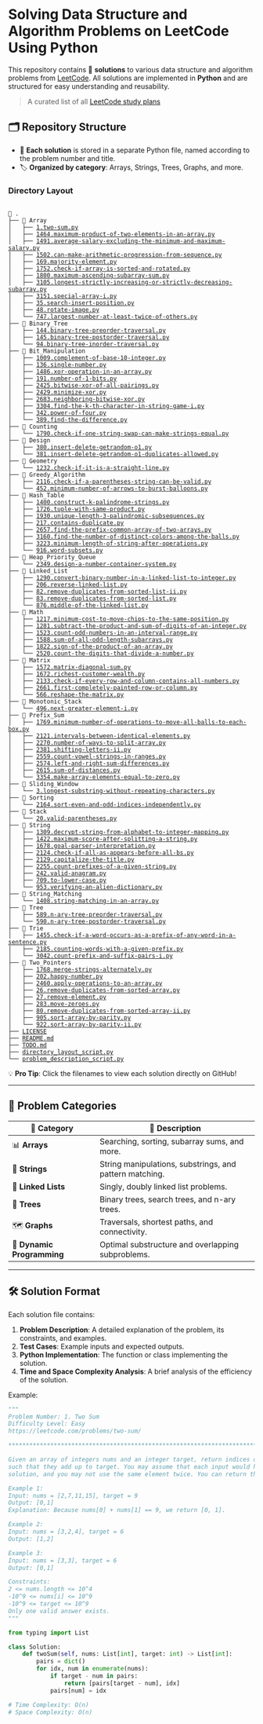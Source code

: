 # Solving Data Structure and Algorithm Problems on LeetCode Using Python

This repository contains 🌟 **solutions** to various data structure and algorithm problems from [LeetCode](https://leetcode.com/). All solutions are implemented in **Python** and are structured for easy understanding and reusability.

> A curated list of all [LeetCode study plans](https://gist.github.com/priyavrat-misra/a776a005ee4a68edda535f4a7e1b6adb)

## 🗂️ Repository Structure

- 📂 **Each solution** is stored in a separate Python file, named according to the problem number and title.
- 🏷️ **Organized by category**: Arrays, Strings, Trees, Graphs, and more.


### Directory Layout

<pre><code>
📂 .
├── 📁 Array
│   ├── <a href="https://github.com/swiftv99/leetcode-problems/blob/main/Array/1.two-sum.py">1.two-sum.py</a>
│   ├── <a href="https://github.com/swiftv99/leetcode-problems/blob/main/Array/1464.maximum-product-of-two-elements-in-an-array.py">1464.maximum-product-of-two-elements-in-an-array.py</a>
│   ├── <a href="https://github.com/swiftv99/leetcode-problems/blob/main/Array/1491.average-salary-excluding-the-minimum-and-maximum-salary.py">1491.average-salary-excluding-the-minimum-and-maximum-salary.py</a>
│   ├── <a href="https://github.com/swiftv99/leetcode-problems/blob/main/Array/1502.can-make-arithmetic-progression-from-sequence.py">1502.can-make-arithmetic-progression-from-sequence.py</a>
│   ├── <a href="https://github.com/swiftv99/leetcode-problems/blob/main/Array/169.majority-element.py">169.majority-element.py</a>
│   ├── <a href="https://github.com/swiftv99/leetcode-problems/blob/main/Array/1752.check-if-array-is-sorted-and-rotated.py">1752.check-if-array-is-sorted-and-rotated.py</a>
│   ├── <a href="https://github.com/swiftv99/leetcode-problems/blob/main/Array/1800.maximum-ascending-subarray-sum.py">1800.maximum-ascending-subarray-sum.py</a>
│   ├── <a href="https://github.com/swiftv99/leetcode-problems/blob/main/Array/3105.longest-strictly-increasing-or-strictly-decreasing-subarray.py">3105.longest-strictly-increasing-or-strictly-decreasing-subarray.py</a>
│   ├── <a href="https://github.com/swiftv99/leetcode-problems/blob/main/Array/3151.special-array-i.py">3151.special-array-i.py</a>
│   ├── <a href="https://github.com/swiftv99/leetcode-problems/blob/main/Array/35.search-insert-position.py">35.search-insert-position.py</a>
│   ├── <a href="https://github.com/swiftv99/leetcode-problems/blob/main/Array/48.rotate-image.py">48.rotate-image.py</a>
│   └── <a href="https://github.com/swiftv99/leetcode-problems/blob/main/Array/747.largest-number-at-least-twice-of-others.py">747.largest-number-at-least-twice-of-others.py</a>
├── 📁 Binary_Tree
│   ├── <a href="https://github.com/swiftv99/leetcode-problems/blob/main/Binary_Tree/144.binary-tree-preorder-traversal.py">144.binary-tree-preorder-traversal.py</a>
│   ├── <a href="https://github.com/swiftv99/leetcode-problems/blob/main/Binary_Tree/145.binary-tree-postorder-traversal.py">145.binary-tree-postorder-traversal.py</a>
│   └── <a href="https://github.com/swiftv99/leetcode-problems/blob/main/Binary_Tree/94.binary-tree-inorder-traversal.py">94.binary-tree-inorder-traversal.py</a>
├── 📁 Bit_Manipulation
│   ├── <a href="https://github.com/swiftv99/leetcode-problems/blob/main/Bit_Manipulation/1009.complement-of-base-10-integer.py">1009.complement-of-base-10-integer.py</a>
│   ├── <a href="https://github.com/swiftv99/leetcode-problems/blob/main/Bit_Manipulation/136.single-number.py">136.single-number.py</a>
│   ├── <a href="https://github.com/swiftv99/leetcode-problems/blob/main/Bit_Manipulation/1486.xor-operation-in-an-array.py">1486.xor-operation-in-an-array.py</a>
│   ├── <a href="https://github.com/swiftv99/leetcode-problems/blob/main/Bit_Manipulation/191.number-of-1-bits.py">191.number-of-1-bits.py</a>
│   ├── <a href="https://github.com/swiftv99/leetcode-problems/blob/main/Bit_Manipulation/2425.bitwise-xor-of-all-pairings.py">2425.bitwise-xor-of-all-pairings.py</a>
│   ├── <a href="https://github.com/swiftv99/leetcode-problems/blob/main/Bit_Manipulation/2429.minimize-xor.py">2429.minimize-xor.py</a>
│   ├── <a href="https://github.com/swiftv99/leetcode-problems/blob/main/Bit_Manipulation/2683.neighboring-bitwise-xor.py">2683.neighboring-bitwise-xor.py</a>
│   ├── <a href="https://github.com/swiftv99/leetcode-problems/blob/main/Bit_Manipulation/3304.find-the-k-th-character-in-string-game-i.py">3304.find-the-k-th-character-in-string-game-i.py</a>
│   ├── <a href="https://github.com/swiftv99/leetcode-problems/blob/main/Bit_Manipulation/342.power-of-four.py">342.power-of-four.py</a>
│   └── <a href="https://github.com/swiftv99/leetcode-problems/blob/main/Bit_Manipulation/389.find-the-difference.py">389.find-the-difference.py</a>
├── 📁 Counting
│   └── <a href="https://github.com/swiftv99/leetcode-problems/blob/main/Counting/1790.check-if-one-string-swap-can-make-strings-equal.py">1790.check-if-one-string-swap-can-make-strings-equal.py</a>
├── 📁 Design
│   ├── <a href="https://github.com/swiftv99/leetcode-problems/blob/main/Design/380.insert-delete-getrandom-o1.py">380.insert-delete-getrandom-o1.py</a>
│   └── <a href="https://github.com/swiftv99/leetcode-problems/blob/main/Design/381.insert-delete-getrandom-o1-duplicates-allowed.py">381.insert-delete-getrandom-o1-duplicates-allowed.py</a>
├── 📁 Geometry
│   └── <a href="https://github.com/swiftv99/leetcode-problems/blob/main/Geometry/1232.check-if-it-is-a-straight-line.py">1232.check-if-it-is-a-straight-line.py</a>
├── 📁 Greedy_Algorithm
│   ├── <a href="https://github.com/swiftv99/leetcode-problems/blob/main/Greedy_Algorithm/2116.check-if-a-parentheses-string-can-be-valid.py">2116.check-if-a-parentheses-string-can-be-valid.py</a>
│   └── <a href="https://github.com/swiftv99/leetcode-problems/blob/main/Greedy_Algorithm/452.minimum-number-of-arrows-to-burst-balloons.py">452.minimum-number-of-arrows-to-burst-balloons.py</a>
├── 📁 Hash_Table
│   ├── <a href="https://github.com/swiftv99/leetcode-problems/blob/main/Hash_Table/1400.construct-k-palindrome-strings.py">1400.construct-k-palindrome-strings.py</a>
│   ├── <a href="https://github.com/swiftv99/leetcode-problems/blob/main/Hash_Table/1726.tuple-with-same-product.py">1726.tuple-with-same-product.py</a>
│   ├── <a href="https://github.com/swiftv99/leetcode-problems/blob/main/Hash_Table/1930.unique-length-3-palindromic-subsequences.py">1930.unique-length-3-palindromic-subsequences.py</a>
│   ├── <a href="https://github.com/swiftv99/leetcode-problems/blob/main/Hash_Table/217.contains-duplicate.py">217.contains-duplicate.py</a>
│   ├── <a href="https://github.com/swiftv99/leetcode-problems/blob/main/Hash_Table/2657.find-the-prefix-common-array-of-two-arrays.py">2657.find-the-prefix-common-array-of-two-arrays.py</a>
│   ├── <a href="https://github.com/swiftv99/leetcode-problems/blob/main/Hash_Table/3160.find-the-number-of-distinct-colors-among-the-balls.py">3160.find-the-number-of-distinct-colors-among-the-balls.py</a>
│   ├── <a href="https://github.com/swiftv99/leetcode-problems/blob/main/Hash_Table/3223.minimum-length-of-string-after-operations.py">3223.minimum-length-of-string-after-operations.py</a>
│   └── <a href="https://github.com/swiftv99/leetcode-problems/blob/main/Hash_Table/916.word-subsets.py">916.word-subsets.py</a>
├── 📁 Heap_Priority_Queue
│   └── <a href="https://github.com/swiftv99/leetcode-problems/blob/main/Heap_Priority_Queue/2349.design-a-number-container-system.py">2349.design-a-number-container-system.py</a>
├── 📁 Linked_List
│   ├── <a href="https://github.com/swiftv99/leetcode-problems/blob/main/Linked_List/1290.convert-binary-number-in-a-linked-list-to-integer.py">1290.convert-binary-number-in-a-linked-list-to-integer.py</a>
│   ├── <a href="https://github.com/swiftv99/leetcode-problems/blob/main/Linked_List/206.reverse-linked-list.py">206.reverse-linked-list.py</a>
│   ├── <a href="https://github.com/swiftv99/leetcode-problems/blob/main/Linked_List/82.remove-duplicates-from-sorted-list-ii.py">82.remove-duplicates-from-sorted-list-ii.py</a>
│   ├── <a href="https://github.com/swiftv99/leetcode-problems/blob/main/Linked_List/83.remove-duplicates-from-sorted-list.py">83.remove-duplicates-from-sorted-list.py</a>
│   └── <a href="https://github.com/swiftv99/leetcode-problems/blob/main/Linked_List/876.middle-of-the-linked-list.py">876.middle-of-the-linked-list.py</a>
├── 📁 Math
│   ├── <a href="https://github.com/swiftv99/leetcode-problems/blob/main/Math/1217.minimum-cost-to-move-chips-to-the-same-position.py">1217.minimum-cost-to-move-chips-to-the-same-position.py</a>
│   ├── <a href="https://github.com/swiftv99/leetcode-problems/blob/main/Math/1281.subtract-the-product-and-sum-of-digits-of-an-integer.py">1281.subtract-the-product-and-sum-of-digits-of-an-integer.py</a>
│   ├── <a href="https://github.com/swiftv99/leetcode-problems/blob/main/Math/1523.count-odd-numbers-in-an-interval-range.py">1523.count-odd-numbers-in-an-interval-range.py</a>
│   ├── <a href="https://github.com/swiftv99/leetcode-problems/blob/main/Math/1588.sum-of-all-odd-length-subarrays.py">1588.sum-of-all-odd-length-subarrays.py</a>
│   ├── <a href="https://github.com/swiftv99/leetcode-problems/blob/main/Math/1822.sign-of-the-product-of-an-array.py">1822.sign-of-the-product-of-an-array.py</a>
│   └── <a href="https://github.com/swiftv99/leetcode-problems/blob/main/Math/2520.count-the-digits-that-divide-a-number.py">2520.count-the-digits-that-divide-a-number.py</a>
├── 📁 Matrix
│   ├── <a href="https://github.com/swiftv99/leetcode-problems/blob/main/Matrix/1572.matrix-diagonal-sum.py">1572.matrix-diagonal-sum.py</a>
│   ├── <a href="https://github.com/swiftv99/leetcode-problems/blob/main/Matrix/1672.richest-customer-wealth.py">1672.richest-customer-wealth.py</a>
│   ├── <a href="https://github.com/swiftv99/leetcode-problems/blob/main/Matrix/2133.check-if-every-row-and-column-contains-all-numbers.py">2133.check-if-every-row-and-column-contains-all-numbers.py</a>
│   ├── <a href="https://github.com/swiftv99/leetcode-problems/blob/main/Matrix/2661.first-completely-painted-row-or-column.py">2661.first-completely-painted-row-or-column.py</a>
│   └── <a href="https://github.com/swiftv99/leetcode-problems/blob/main/Matrix/566.reshape-the-matrix.py">566.reshape-the-matrix.py</a>
├── 📁 Monotonic_Stack
│   └── <a href="https://github.com/swiftv99/leetcode-problems/blob/main/Monotonic_Stack/496.next-greater-element-i.py">496.next-greater-element-i.py</a>
├── 📁 Prefix_Sum
│   ├── <a href="https://github.com/swiftv99/leetcode-problems/blob/main/Prefix_Sum/1769.minimum-number-of-operations-to-move-all-balls-to-each-box.py">1769.minimum-number-of-operations-to-move-all-balls-to-each-box.py</a>
│   ├── <a href="https://github.com/swiftv99/leetcode-problems/blob/main/Prefix_Sum/2121.intervals-between-identical-elements.py">2121.intervals-between-identical-elements.py</a>
│   ├── <a href="https://github.com/swiftv99/leetcode-problems/blob/main/Prefix_Sum/2270.number-of-ways-to-split-array.py">2270.number-of-ways-to-split-array.py</a>
│   ├── <a href="https://github.com/swiftv99/leetcode-problems/blob/main/Prefix_Sum/2381.shifting-letters-ii.py">2381.shifting-letters-ii.py</a>
│   ├── <a href="https://github.com/swiftv99/leetcode-problems/blob/main/Prefix_Sum/2559.count-vowel-strings-in-ranges.py">2559.count-vowel-strings-in-ranges.py</a>
│   ├── <a href="https://github.com/swiftv99/leetcode-problems/blob/main/Prefix_Sum/2574.left-and-right-sum-differences.py">2574.left-and-right-sum-differences.py</a>
│   ├── <a href="https://github.com/swiftv99/leetcode-problems/blob/main/Prefix_Sum/2615.sum-of-distances.py">2615.sum-of-distances.py</a>
│   └── <a href="https://github.com/swiftv99/leetcode-problems/blob/main/Prefix_Sum/3354.make-array-elements-equal-to-zero.py">3354.make-array-elements-equal-to-zero.py</a>
├── 📁 Sliding_Window
│   └── <a href="https://github.com/swiftv99/leetcode-problems/blob/main/Sliding_Window/3.longest-substring-without-repeating-characters.py">3.longest-substring-without-repeating-characters.py</a>
├── 📁 Sorting
│   └── <a href="https://github.com/swiftv99/leetcode-problems/blob/main/Sorting/2164.sort-even-and-odd-indices-independently.py">2164.sort-even-and-odd-indices-independently.py</a>
├── 📁 Stack
│   └── <a href="https://github.com/swiftv99/leetcode-problems/blob/main/Stack/20.valid-parentheses.py">20.valid-parentheses.py</a>
├── 📁 String
│   ├── <a href="https://github.com/swiftv99/leetcode-problems/blob/main/String/1309.decrypt-string-from-alphabet-to-integer-mapping.py">1309.decrypt-string-from-alphabet-to-integer-mapping.py</a>
│   ├── <a href="https://github.com/swiftv99/leetcode-problems/blob/main/String/1422.maximum-score-after-splitting-a-string.py">1422.maximum-score-after-splitting-a-string.py</a>
│   ├── <a href="https://github.com/swiftv99/leetcode-problems/blob/main/String/1678.goal-parser-interpretation.py">1678.goal-parser-interpretation.py</a>
│   ├── <a href="https://github.com/swiftv99/leetcode-problems/blob/main/String/2124.check-if-all-as-appears-before-all-bs.py">2124.check-if-all-as-appears-before-all-bs.py</a>
│   ├── <a href="https://github.com/swiftv99/leetcode-problems/blob/main/String/2129.capitalize-the-title.py">2129.capitalize-the-title.py</a>
│   ├── <a href="https://github.com/swiftv99/leetcode-problems/blob/main/String/2255.count-prefixes-of-a-given-string.py">2255.count-prefixes-of-a-given-string.py</a>
│   ├── <a href="https://github.com/swiftv99/leetcode-problems/blob/main/String/242.valid-anagram.py">242.valid-anagram.py</a>
│   ├── <a href="https://github.com/swiftv99/leetcode-problems/blob/main/String/709.to-lower-case.py">709.to-lower-case.py</a>
│   └── <a href="https://github.com/swiftv99/leetcode-problems/blob/main/String/953.verifying-an-alien-dictionary.py">953.verifying-an-alien-dictionary.py</a>
├── 📁 String_Matching
│   └── <a href="https://github.com/swiftv99/leetcode-problems/blob/main/String_Matching/1408.string-matching-in-an-array.py">1408.string-matching-in-an-array.py</a>
├── 📁 Tree
│   ├── <a href="https://github.com/swiftv99/leetcode-problems/blob/main/Tree/589.n-ary-tree-preorder-traversal.py">589.n-ary-tree-preorder-traversal.py</a>
│   └── <a href="https://github.com/swiftv99/leetcode-problems/blob/main/Tree/590.n-ary-tree-postorder-traversal.py">590.n-ary-tree-postorder-traversal.py</a>
├── 📁 Trie
│   ├── <a href="https://github.com/swiftv99/leetcode-problems/blob/main/Trie/1455.check-if-a-word-occurs-as-a-prefix-of-any-word-in-a-sentence.py">1455.check-if-a-word-occurs-as-a-prefix-of-any-word-in-a-sentence.py</a>
│   ├── <a href="https://github.com/swiftv99/leetcode-problems/blob/main/Trie/2185.counting-words-with-a-given-prefix.py">2185.counting-words-with-a-given-prefix.py</a>
│   └── <a href="https://github.com/swiftv99/leetcode-problems/blob/main/Trie/3042.count-prefix-and-suffix-pairs-i.py">3042.count-prefix-and-suffix-pairs-i.py</a>
├── 📁 Two_Pointers
│   ├── <a href="https://github.com/swiftv99/leetcode-problems/blob/main/Two_Pointers/1768.merge-strings-alternately.py">1768.merge-strings-alternately.py</a>
│   ├── <a href="https://github.com/swiftv99/leetcode-problems/blob/main/Two_Pointers/202.happy-number.py">202.happy-number.py</a>
│   ├── <a href="https://github.com/swiftv99/leetcode-problems/blob/main/Two_Pointers/2460.apply-operations-to-an-array.py">2460.apply-operations-to-an-array.py</a>
│   ├── <a href="https://github.com/swiftv99/leetcode-problems/blob/main/Two_Pointers/26.remove-duplicates-from-sorted-array.py">26.remove-duplicates-from-sorted-array.py</a>
│   ├── <a href="https://github.com/swiftv99/leetcode-problems/blob/main/Two_Pointers/27.remove-element.py">27.remove-element.py</a>
│   ├── <a href="https://github.com/swiftv99/leetcode-problems/blob/main/Two_Pointers/283.move-zeroes.py">283.move-zeroes.py</a>
│   ├── <a href="https://github.com/swiftv99/leetcode-problems/blob/main/Two_Pointers/80.remove-duplicates-from-sorted-array-ii.py">80.remove-duplicates-from-sorted-array-ii.py</a>
│   ├── <a href="https://github.com/swiftv99/leetcode-problems/blob/main/Two_Pointers/905.sort-array-by-parity.py">905.sort-array-by-parity.py</a>
│   └── <a href="https://github.com/swiftv99/leetcode-problems/blob/main/Two_Pointers/922.sort-array-by-parity-ii.py">922.sort-array-by-parity-ii.py</a>
├── <a href="https://github.com/swiftv99/leetcode-problems/blob/main/LICENSE">LICENSE</a>
├── <a href="https://github.com/swiftv99/leetcode-problems/blob/main/README.md">README.md</a>
├── <a href="https://github.com/swiftv99/leetcode-problems/blob/main/TODO.md">TODO.md</a>
├── <a href="https://github.com/swiftv99/leetcode-problems/blob/main/directory_layout_script.py">directory_layout_script.py</a>
└── <a href="https://github.com/swiftv99/leetcode-problems/blob/main/problem_description_script.py">problem_description_script.py</a>
</code></pre>

💡 **Pro Tip**: Click the filenames to view each solution directly on GitHub!

---

## 🔑 Problem Categories

| 📂 **Category**            | 📜 **Description**                                      |
| -------------------------- | ------------------------------------------------------- |
| 📊 **Arrays**              | Searching, sorting, subarray sums, and more.            |
| 🧵 **Strings**             | String manipulations, substrings, and pattern matching. |
| 🔗 **Linked Lists**        | Singly, doubly linked list problems.                    |
| 🌲 **Trees**               | Binary trees, search trees, and n-ary trees.            |
| 🗺️ **Graphs**              | Traversals, shortest paths, and connectivity.           |
| 🚀 **Dynamic Programming** | Optimal substructure and overlapping subproblems.       |

---

## 🛠️ Solution Format

Each solution file contains:

1. **Problem Description**: A detailed explanation of the problem, its constraints, and examples.
2. **Test Cases**: Example inputs and expected outputs.
3. **Python Implementation**: The function or class implementing the solution.
4. **Time and Space Complexity Analysis**: A brief analysis of the efficiency of the solution.

Example:

```python
"""
Problem Number: 1. Two Sum
Difficulty Level: Easy
https://leetcode.com/problems/two-sum/

********************************************************************************

Given an array of integers nums and an integer target, return indices of the two numbers 
such that they add up to target. You may assume that each input would have exactly one 
solution, and you may not use the same element twice. You can return the answer in any order

Example 1:
Input: nums = [2,7,11,15], target = 9
Output: [0,1]
Explanation: Because nums[0] + nums[1] == 9, we return [0, 1].

Example 2:
Input: nums = [3,2,4], target = 6
Output: [1,2]

Example 3:
Input: nums = [3,3], target = 6
Output: [0,1]

Constraints:
2 <= nums.length <= 10^4
-10^9 <= nums[i] <= 10^9
-10^9 <= target <= 10^9
Only one valid answer exists.
"""

from typing import List

class Solution:
    def twoSum(self, nums: List[int], target: int) -> List[int]:
        pairs = dict()
        for idx, num in enumerate(nums):
            if target - num in pairs:
                return [pairs[target - num], idx]
            pairs[num] = idx

# Time Complexity: O(n)
# Space Complexity: O(n)
```
